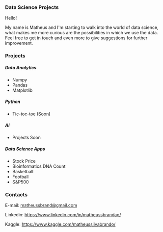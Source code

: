 ### Data Science Projects

Hello!

My name is Matheus and I'm starting to walk into the world of data science, what makes me more curious are the possibilities in which we use the data. Feel free to get in touch and even more to give suggestions for further improvement.

### Projects

##### Data Analytics
- Numpy
- Pandas
- Matplotlib

##### Python
- Tic-toc-toe (Soon)

##### AI
- Projects Soon

##### Data Science Apps
- Stock Price
- Bioinformatics DNA Count 
- Basketball
- Football
- S&P500

### Contacts

E-mail: matheussbrand@gmail.com

Linkedin: https://www.linkedin.com/in/matheussbrandao/

Kaggle: https://www.kaggle.com/matheussilvabrando/
